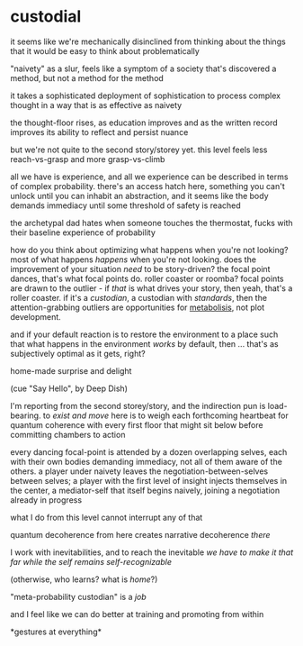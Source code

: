 # custodial

it seems like we're mechanically disinclined from thinking about the things that it would be easy to think about problematically

"naivety" as a slur, feels like a symptom of a society that's discovered a method, but not a method for the method

it takes a sophisticated deployment of sophistication to process complex thought in a way that is as effective as naivety

the thought-floor rises, as education improves and as the written record improves its ability to reflect and persist nuance

but we're not quite to the second story/storey yet. this level feels less reach-vs-grasp and more grasp-vs-climb

all we have is experience, and all we experience can be described in terms of complex probability. there's an access hatch here, something you can't unlock until you can inhabit an abstraction, and it seems like the body demands immediacy until some threshold of safety is reached

the archetypal dad hates when someone touches the thermostat, fucks with their baseline experience of probability

how do you think about optimizing what happens when you're not looking? most of what happens _happens_ when you're not looking. does the improvement of your situation _need_ to be story-driven? the focal point dances, that's what focal points do. roller coaster or roomba? focal points are drawn to the outlier - if _that_ is what drives your story, then yeah, that's a roller coaster. if it's a _custodian_, a custodian with _standards_, then the attention-grabbing outliers are opportunities for [metabolisis](../../04/17/metabolisis.md), not plot development.

and if your default reaction is to restore the environment to a place such that what happens in the environment _works_ by default, then ... that's as subjectively optimal as it gets, right?

home-made surprise and delight

(cue "Say Hello", by Deep Dish)

I'm reporting from the second storey/story, and the indirection pun is load-bearing. to _exist and move_ here is to weigh each forthcoming heartbeat for quantum coherence with every first floor that might sit below before committing chambers to action

every dancing focal-point is attended by a dozen overlapping selves, each with their own bodies demanding immediacy, not all of them aware of the others. a player under naivety leaves the negotiation-between-selves between selves; a player with the first level of insight injects themselves in the center, a mediator-self that itself begins naively, joining a negotiation already in progress

what I do from this level cannot interrupt any of that

quantum decoherence from here creates narrative decoherence _there_

I work with inevitabilities, and to reach the inevitable _we have to make it that far while the self remains self-recognizable_

(otherwise, who learns? what is _home_?)

"meta-probability custodian" is a _job_

and I feel like we can do better at training and promoting from within

\*gestures at everything\*
